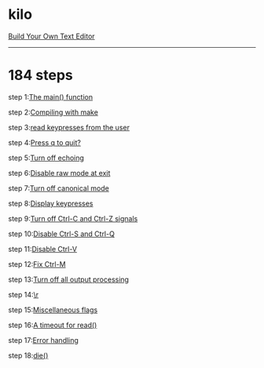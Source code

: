 # kilo
[Build Your Own Text Editor](https://viewsourcecode.org/snaptoken/kilo/index.html)

---

# 184 steps

step 1:[The main() function](https://github.com/xjh093/kilo/blob/master/step/step01.md)

step 2:[Compiling with make](https://github.com/xjh093/kilo/blob/master/step/step02.md)

step 3:[read keypresses from the user](https://github.com/xjh093/kilo/blob/master/step/step03.md)

step 4:[Press q to quit?](https://github.com/xjh093/kilo/blob/master/step/step04.md)

step 5:[Turn off echoing](https://github.com/xjh093/kilo/blob/master/step/step05.md)

step 6:[Disable raw mode at exit](https://github.com/xjh093/kilo/blob/master/step/step06.md)

step 7:[Turn off canonical mode](https://github.com/xjh093/kilo/blob/master/step/step07.md)

step 8:[Display keypresses](https://github.com/xjh093/kilo/blob/master/step/step08.md)

step 9:[Turn off Ctrl-C and Ctrl-Z signals](https://github.com/xjh093/kilo/blob/master/step/step09.md)

step 10:[Disable Ctrl-S and Ctrl-Q](https://github.com/xjh093/kilo/blob/master/step/step10.md)

step 11:[Disable Ctrl-V](https://github.com/xjh093/kilo/blob/master/step/step11.md)

step 12:[Fix Ctrl-M](https://github.com/xjh093/kilo/blob/master/step/step12.md)

step 13:[Turn off all output processing](https://github.com/xjh093/kilo/blob/master/step/step13.md)

step 14:[\r](https://github.com/xjh093/kilo/blob/master/step/step14.md)

step 15:[Miscellaneous flags](https://github.com/xjh093/kilo/blob/master/step/step15.md)

step 16:[A timeout for read()](https://github.com/xjh093/kilo/blob/master/step/step16.md)

step 17:[Error handling](https://github.com/xjh093/kilo/blob/master/step/step17.md)

step 18:[die()](https://github.com/xjh093/kilo/blob/master/step/step18.md)

